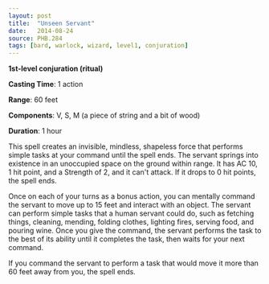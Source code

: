 ```yaml
---
layout: post
title:  "Unseen Servant"
date:   2014-08-24
source: PHB.284
tags: [bard, warlock, wizard, level1, conjuration]
---
```


**1st-level conjuration (ritual)**

**Casting Time**: 1 action

**Range**: 60 feet

**Components**: V, S, M (a piece of string and a bit of wood)

**Duration**: 1 hour

This spell creates an invisible, mindless, shapeless force that performs simple tasks at your command until the spell ends. The servant springs into existence in an unoccupied space on the ground within range. It has AC 10, 1 hit point, and a Strength of 2, and it can't attack. If it drops to 0 hit points, the spell ends.

Once on each of your turns as a bonus action, you can mentally command the servant to move up to 15 feet and interact with an object. The servant can perform simple tasks that a human servant could do, such as fetching things, cleaning, mending, folding clothes, lighting fires, serving food, and pouring wine. Once you give the command, the servant performs the task to the best of its ability until it completes the task, then waits for your next command.

If you command the servant to perform a task that would move it more than 60 feet away from you, the spell ends.
